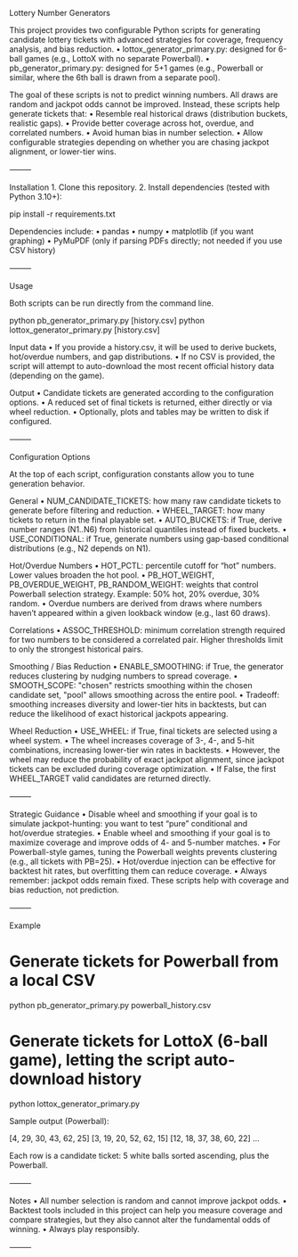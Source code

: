 Lottery Number Generators

This project provides two configurable Python scripts for generating candidate lottery tickets with advanced strategies for coverage, frequency analysis, and bias reduction.
	•	lottox_generator_primary.py: designed for 6-ball games (e.g., LottoX with no separate Powerball).
	•	pb_generator_primary.py: designed for 5+1 games (e.g., Powerball or similar, where the 6th ball is drawn from a separate pool).

The goal of these scripts is not to predict winning numbers. All draws are random and jackpot odds cannot be improved. Instead, these scripts help generate tickets that:
	•	Resemble real historical draws (distribution buckets, realistic gaps).
	•	Provide better coverage across hot, overdue, and correlated numbers.
	•	Avoid human bias in number selection.
	•	Allow configurable strategies depending on whether you are chasing jackpot alignment, or lower-tier wins.

⸻

Installation
	1.	Clone this repository.
	2.	Install dependencies (tested with Python 3.10+):

pip install -r requirements.txt

Dependencies include:
	•	pandas
	•	numpy
	•	matplotlib (if you want graphing)
	•	PyMuPDF (only if parsing PDFs directly; not needed if you use CSV history)

⸻

Usage

Both scripts can be run directly from the command line.

python pb_generator_primary.py [history.csv]
python lottox_generator_primary.py [history.csv]

Input data
	•	If you provide a history.csv, it will be used to derive buckets, hot/overdue numbers, and gap distributions.
	•	If no CSV is provided, the script will attempt to auto-download the most recent official history data (depending on the game).

Output
	•	Candidate tickets are generated according to the configuration options.
	•	A reduced set of final tickets is returned, either directly or via wheel reduction.
	•	Optionally, plots and tables may be written to disk if configured.

⸻

Configuration Options

At the top of each script, configuration constants allow you to tune generation behavior.

General
	•	NUM_CANDIDATE_TICKETS: how many raw candidate tickets to generate before filtering and reduction.
	•	WHEEL_TARGET: how many tickets to return in the final playable set.
	•	AUTO_BUCKETS: if True, derive number ranges (N1..N6) from historical quantiles instead of fixed buckets.
	•	USE_CONDITIONAL: if True, generate numbers using gap-based conditional distributions (e.g., N2 depends on N1).

Hot/Overdue Numbers
	•	HOT_PCTL: percentile cutoff for “hot” numbers. Lower values broaden the hot pool.
	•	PB_HOT_WEIGHT, PB_OVERDUE_WEIGHT, PB_RANDOM_WEIGHT: weights that control Powerball selection strategy. Example: 50% hot, 20% overdue, 30% random.
	•	Overdue numbers are derived from draws where numbers haven’t appeared within a given lookback window (e.g., last 60 draws).

Correlations
	•	ASSOC_THRESHOLD: minimum correlation strength required for two numbers to be considered a correlated pair. Higher thresholds limit to only the strongest historical pairs.

Smoothing / Bias Reduction
	•	ENABLE_SMOOTHING: if True, the generator reduces clustering by nudging numbers to spread coverage.
	•	SMOOTH_SCOPE: "chosen" restricts smoothing within the chosen candidate set, "pool" allows smoothing across the entire pool.
	•	Tradeoff: smoothing increases diversity and lower-tier hits in backtests, but can reduce the likelihood of exact historical jackpots appearing.

Wheel Reduction
	•	USE_WHEEL: if True, final tickets are selected using a wheel system.
	•	The wheel increases coverage of 3-, 4-, and 5-hit combinations, increasing lower-tier win rates in backtests.
	•	However, the wheel may reduce the probability of exact jackpot alignment, since jackpot tickets can be excluded during coverage optimization.
	•	If False, the first WHEEL_TARGET valid candidates are returned directly.

⸻

Strategic Guidance
	•	Disable wheel and smoothing if your goal is to simulate jackpot-hunting: you want to test “pure” conditional and hot/overdue strategies.
	•	Enable wheel and smoothing if your goal is to maximize coverage and improve odds of 4- and 5-number matches.
	•	For Powerball-style games, tuning the Powerball weights prevents clustering (e.g., all tickets with PB=25).
	•	Hot/overdue injection can be effective for backtest hit rates, but overfitting them can reduce coverage.
	•	Always remember: jackpot odds remain fixed. These scripts help with coverage and bias reduction, not prediction.

⸻

Example

# Generate tickets for Powerball from a local CSV
python pb_generator_primary.py powerball_history.csv

# Generate tickets for LottoX (6-ball game), letting the script auto-download history
python lottox_generator_primary.py

Sample output (Powerball):

[4, 29, 30, 43, 62, 25]
[3, 19, 20, 52, 62, 15]
[12, 18, 37, 38, 60, 22]
...

Each row is a candidate ticket: 5 white balls sorted ascending, plus the Powerball.

⸻

Notes
	•	All number selection is random and cannot improve jackpot odds.
	•	Backtest tools included in this project can help you measure coverage and compare strategies, but they also cannot alter the fundamental odds of winning.
	•	Always play responsibly.

⸻
